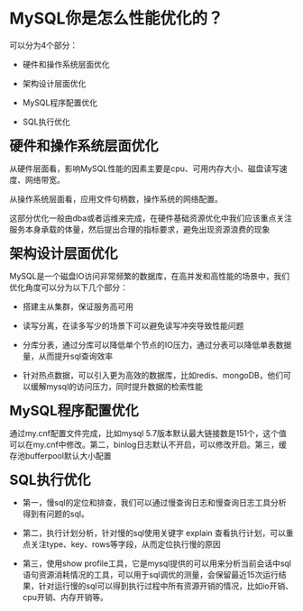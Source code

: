 # MySQL你是怎么性能优化的？

可以分为4个部分：

- 硬件和操作系统层面优化

- 架构设计层面优化

- MySQL程序配置优化

- SQL执行优化


<font size=5>**硬件和操作系统层面优化**</font>

从硬件层面看，影响MySQL性能的因素主要是cpu、可用内存大小、磁盘读写速度、网络带宽。

从操作系统层面看，应用文件句柄数，操作系统的网络配置。

这部分优化一般由dba或者运维来完成，在硬件基础资源优化中我们应该重点关注服务本身承载的体量，然后提出合理的指标要求，避免出现资源浪费的现象

<font size=5>**架构设计层面优化**</font>

MySQL是一个磁盘IO访问非常频繁的数据库，在高并发和高性能的场景中，我们优化角度可以分为以下几个部分：

- 搭建主从集群，保证服务高可用

- 读写分离，在读多写少的场景下可以避免读写冲突导致性能问题

- 分库分表，通过分库可以降低单个节点的IO压力，通过分表可以降低单表数据量，从而提升sql查询效率

- 针对热点数据，可以引入更为高效的数据库，比如redis、mongoDB，他们可以缓解mysql的访问压力，同时提升数据的检索性能

<font size=5>**MySQL程序配置优化**</font>

通过my.cnf配置文件完成，比如mysql 5.7版本默认最大链接数是151个，这个值可以在my.cnf中修改。第二，binlog日志默认不开启，可以修改开启。第三，缓存池bufferpool默认大小配置

<font size=5>**SQL执行优化**</font>

- 第一，慢sql的定位和排查，我们可以通过慢查询日志和慢查询日志工具分析得到有问题的sql。

- 第二，执行计划分析，针对慢的sql使用关键字 explain 查看执行计划，可以重点关注type、key、rows等字段，从而定位执行慢的原因

- 第三，使用show profile工具，它是mysql提供的可以用来分析当前会话中sql语句资源消耗情况的工具，可以用于sql调优的测量，会保留最近15次运行结果，针对运行慢的sql可以得到执行过程中所有资源开销的情况，比如io开销、cpu开销、内存开销等。


